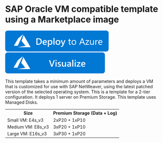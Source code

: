 # SAP Oracle VM compatible template using a Marketplace image

[![Deploy To Azure](https://raw.githubusercontent.com/Azure/azure-quickstart-templates/master/1-CONTRIBUTION-GUIDE/images/deploytoazure.svg?sanitize=true)](https://portal.azure.com/#create/Microsoft.Template/uri/https%3A%2F%2Fraw.githubusercontent.com%2Fmimergel%2Fsap-oracle-vm%2Fmain%2Fazuredeploy.json) [![Visualize](https://raw.githubusercontent.com/Azure/azure-quickstart-templates/master/1-CONTRIBUTION-GUIDE/images/visualizebutton.svg?sanitize=true)](http://armviz.io/#/?load=https://portal.azure.com/#create/Microsoft.Template/uri/https%3A%2F%2Fraw.githubusercontent.com%2Fmimergel%2Fsap-oracle-vm%2Fmain%2Fazuredeploy.json)

This template takes a minimum amount of parameters and deploys a VM that is customized for use with SAP NetWeaver, using the latest patched version of the selected operating system. 
This is a template for a 2-tier configuration. It deploys 1 server on Premium Storage.
This template uses Managed Disks.

<table>
	<tr>
		<th>Size</th>
		<th>Premium Storage (Data + Log)</th>
	</tr>
	<tr>
		<td>Small VM: E4s_v3</td>
		<td>2xP20 + 1xP10</td>
	</tr>
	<tr>
		<td>Medium VM: E8s_v3</td>
		<td>3xP20 + 1xP10</td>
	</tr>
	<tr>
		<td>Large VM: E16s_v3</td>
		<td>3xP30 + 1xP20</td>
	</tr>
</table>				


